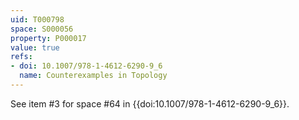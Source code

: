 ```yaml
---
uid: T000798
space: S000056
property: P000017
value: true
refs:
- doi: 10.1007/978-1-4612-6290-9_6
  name: Counterexamples in Topology
---
```


See item #3 for space #64 in {{doi:10.1007/978-1-4612-6290-9_6}}.
